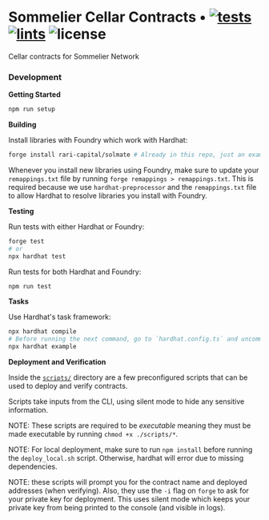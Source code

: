 # Sommelier Cellar Contracts • [![tests](https://github.com/PeggyJV/cellar-contracts/actions/workflows/tests.yml/badge.svg)](https://github.com/PeggyJV/cellar-contracts/actions/workflows/tests.yml) [![lints](https://github.com/PeggyJV/cellar-contracts/actions/workflows/lints.yml/badge.svg)](https://github.com/PeggyJV/cellar-contracts/actions/workflows/lints.yml) ![license](https://img.shields.io/github/license/PeggyJV/cellar-contracts)

Cellar contracts for Sommelier Network

### Development

**Getting Started**

```bash
npm run setup
```

**Building**

Install libraries with Foundry which work with Hardhat:

```bash
forge install rari-capital/solmate # Already in this repo, just an example.
```

Whenever you install new libraries using Foundry, make sure to update your `remappings.txt` file by running `forge remappings > remappings.txt`. This is required because we use `hardhat-preprocessor` and the `remappings.txt` file to allow Hardhat to resolve libraries you install with Foundry.

**Testing**

Run tests with either Hardhat or Foundry:

```bash
forge test
# or
npx hardhat test
```

Run tests for both Hardhat and Foundry:

```bash
npm run test
```

**Tasks**

Use Hardhat's task framework:

```bash
npx hardhat compile
# Before running the next command, go to `hardhat.config.ts` and uncomment "./tasks" imports. This is initially commented to fix initial compile errors with Hardhat.
npx hardhat example
```

**Deployment and Verification**

Inside the [`scripts/`](./scripts/) directory are a few preconfigured scripts that can be used to deploy and verify contracts.

Scripts take inputs from the CLI, using silent mode to hide any sensitive information.

NOTE: These scripts are required to be _executable_ meaning they must be made executable by running `chmod +x ./scripts/*`.

NOTE: For local deployment, make sure to run `npm install` before running the `deploy_local.sh` script. Otherwise, hardhat will error due to missing dependencies.

NOTE: these scripts will prompt you for the contract name and deployed addresses (when verifying). Also, they use the `-i` flag on `forge` to ask for your private key for deployment. This uses silent mode which keeps your private key from being printed to the console (and visible in logs).

